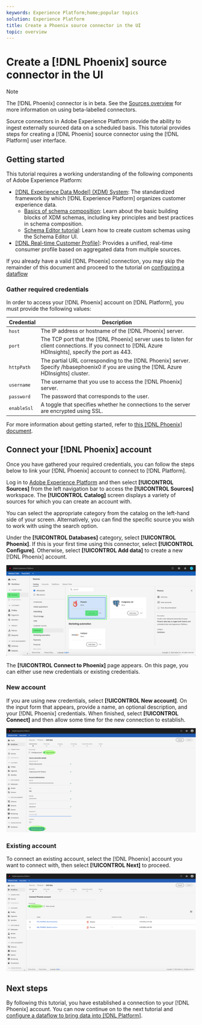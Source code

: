 ```yaml
---
keywords: Experience Platform;home;popular topics
solution: Experience Platform
title: Create a Phoenix source connector in the UI
topic: overview
---
```


# Create a [!DNL Phoenix] source connector in the UI

>[!NOTE]
> The [!DNL Phoenix] connector is in beta. See the [Sources overview](../../../../home.md#terms-and-conditions) for more information on using beta-labelled connectors.

Source connectors in Adobe Experience Platform provide the ability to ingest externally sourced data on a scheduled basis. This tutorial provides steps for creating a [!DNL Phoenix] source connector using the [!DNL Platform] user interface.

## Getting started

This tutorial requires a working understanding of the following components of Adobe Experience Platform:

*   [[!DNL Experience Data Model] (XDM) System](../../../../../xdm/home.md): The standardized framework by which [!DNL Experience Platform] organizes customer experience data.
    *   [Basics of schema composition](../../../../../xdm/schema/composition.md): Learn about the basic building blocks of XDM schemas, including key principles and best practices in schema composition.
    *   [Schema Editor tutorial](../../../../../xdm/tutorials/create-schema-ui.md): Learn how to create custom schemas using the Schema Editor UI.
*   [[!DNL Real-time Customer Profile]](../../../../../profile/home.md): Provides a unified, real-time consumer profile based on aggregated data from multiple sources.

If you already have a valid [!DNL Phoenix] connection, you may skip the remainder of this document and proceed to the tutorial on [configuring a dataflow](../../dataflow/databases.md)

### Gather required credentials

In order to access your [!DNL Phoenix] account on [!DNL Platform], you must provide the following values:

| Credential | Description |
| ---------- | ----------- |
| `host` | The IP address or hostname of the [!DNL Phoenix] server. |
| `port` | The TCP port that the [!DNL Phoenix] server uses to listen for client connections. If you connect to [!DNL Azure HDInsights], specify the port as 443. |
| `httpPath` | The partial URL corresponding to the [!DNL Phoenix] server. Specify /hbasephoenix0 if you are using the [!DNL Azure HDInsights] cluster. |
| `username` | The username that you use to access the [!DNL Phoenix] server. |
| `password` | The password that corresponds to the user. |
| `enableSsl` | A toggle that specifies whether he connections to the server are encrypted using SSL. |

For more information about getting started, refer to [this [!DNL Phoenix] document](https://python-phoenixdb.readthedocs.io/en/latest/api.html).

## Connect your [!DNL Phoenix] account

Once you have gathered your required credentials, you can follow the steps below to link your [!DNL Phoenix] account to connect to [!DNL Platform].

Log in to [Adobe Experience Platform](https://platform.adobe.com) and then select **[!UICONTROL Sources]** from the left navigation bar to access the **[!UICONTROL Sources]** workspace. The **[!UICONTROL Catalog]** screen displays a variety of sources for which you can create an account with.

You can select the appropriate category from the catalog on the left-hand side of your screen. Alternatively, you can find the specific source you wish to work with using the search option.

Under the **[!UICONTROL Databases]** category, select **[!UICONTROL Phoenix]**. If this is your first time using this connector, select **[!UICONTROL Configure]**. Otherwise, select **[!UICONTROL Add data]** to create a new [!DNL Phoenix] account.

![catalog](../../../../images/tutorials/create/phoenix/catalog.png)

The **[!UICONTROL Connect to Phoenix]** page appears. On this page, you can either use new credentials or existing credentials.

### New account

If you are using new credentials, select **[!UICONTROL New account]**. On the input form that appears, provide a name, an optional description, and your [!DNL Phoenix] credentials. When finished, select **[!UICONTROL Connect]** and then allow some time for the new connection to establish.

![connect](../../../../images/tutorials/create/phoenix/new.png)

### Existing account

To connect an existing account, select the [!DNL Phoenix] account you want to connect with, then select **[!UICONTROL Next]** to proceed.

![existing](../../../../images/tutorials/create/phoenix/existing.png)

## Next steps

By following this tutorial, you have established a connection to your [!DNL Phoenix] account. You can now continue on to the next tutorial and [configure a dataflow to bring data into [!DNL Platform]](../../dataflow/databases.md).